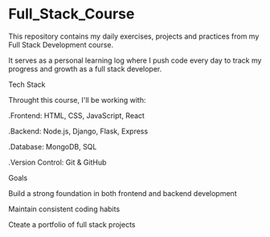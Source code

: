 # Full_Stack_Course
This repository contains my daily exercises, projects and practices from my Full Stack Development course.

It serves as a personal learning log where I push code  every day to track my progress and growth as a full stack developer.

Tech Stack

Throught this course, I'll be working with: 

.Frontend: HTML, CSS, JavaScript, React

.Backend: Node.js, Django, Flask, Express

.Database: MongoDB, SQL

.Version Control: Git & GitHub

Goals

Build a strong foundation in both frontend and backend development

Maintain consistent coding habits

Cteate a portfolio of full stack projects
